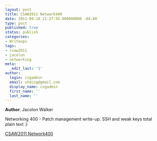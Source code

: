 ```yaml
---
layout: post
title: CSAW2011 Network400
date: 2011-09-28 21:27:55.000000000 -04:00
type: post
published: true
status: publish
categories:
- Writeups
tags:
- csaw2011
- jacolon
- networking
meta:
  _edit_last: '1'
author:
  login: csgadmin
  email: utdcsg@gmail.com
  display_name: csgadmin
  first_name: ''
  last_name: ''
---
```


**Author**: Jacolon Walker

Networking 400 - Patch management write-up. SSH and weak keys total plain text :)

[CSAW2011 Network400](http://csg.utdallas.edu/wp-content/uploads/2012/08/csaw2011_network400.pdf)
